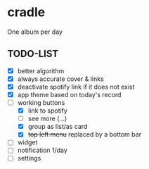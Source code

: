# cradle

One album per day

## TODO-LIST
- [x] better algorithm
- [x] always accurate cover & links
- [x] deactivate spotify link if it does not exist
- [x] app theme based on today's record
- [ ] working buttons
  - [x] link to spotify
  - [ ] see more (...)
  - [x] group as list/as card
  - [x] ~~top left menu~~ replaced by a bottom bar
- [ ] widget
- [ ] notification 1/day
- [ ] settings
